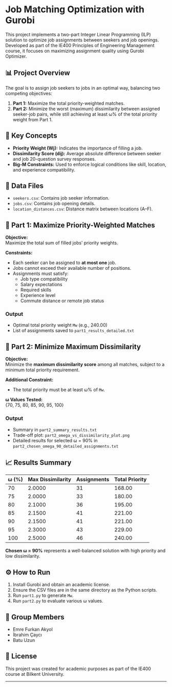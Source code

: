 # Job Matching Optimization with Gurobi

This project implements a two-part Integer Linear Programming (ILP) solution to optimize job assignments between seekers and job openings. Developed as part of the IE400 Principles of Engineering Management course, it focuses on maximizing assignment quality using Gurobi Optimizer.

## 📊 Project Overview

The goal is to assign job seekers to jobs in an optimal way, balancing two competing objectives:

1. **Part 1:** Maximize the total priority-weighted matches.
2. **Part 2:** Minimize the worst (maximum) dissimilarity between assigned seeker-job pairs, while still achieving at least ω% of the total priority weight from Part 1.

## 🧠 Key Concepts

- **Priority Weight (Wj):** Indicates the importance of filling a job.
- **Dissimilarity Score (dij):** Average absolute difference between seeker and job 20-question survey responses.
- **Big-M Constraints:** Used to enforce logical conditions like skill, location, and experience compatibility.

## 📁 Data Files

- `seekers.csv`: Contains job seeker information.
- `jobs.csv`: Contains job opening details.
- `location_distances.csv`: Distance matrix between locations (A–F).

## 🧮 Part 1: Maximize Priority-Weighted Matches

**Objective:**  
Maximize the total sum of filled jobs’ priority weights.

**Constraints:**

- Each seeker can be assigned to **at most one** job.
- Jobs cannot exceed their available number of positions.
- Assignments must satisfy:
  - Job type compatibility
  - Salary expectations
  - Required skills
  - Experience level
  - Commute distance or remote job status

### Output
- Optimal total priority weight `Mw` (e.g., 240.00)
- List of assignments saved to `part1_results_detailed.txt`

## 🧮 Part 2: Minimize Maximum Dissimilarity

**Objective:**  
Minimize the **maximum dissimilarity score** among all matches, subject to a minimum total priority requirement.

**Additional Constraint:**
- The total priority must be at least ω% of `Mw`.

**ω Values Tested:**  
{70, 75, 80, 85, 90, 95, 100}

### Output
- Summary in `part2_summary_results.txt`
- Trade-off plot: `part2_omega_vs_dissimilarity_plot.png`
- Detailed results for selected ω = 90% in `part2_chosen_omega_90_detailed_assignments.txt`

## 📈 Results Summary

| ω (%) | Max Dissimilarity | Assignments | Total Priority |
|-------|--------------------|-------------|----------------|
| 70    | 2.0000             | 31          | 168.00         |
| 75    | 2.0000             | 33          | 180.00         |
| 80    | 2.1000             | 36          | 195.00         |
| 85    | 2.1500             | 41          | 221.00         |
| 90    | 2.1500             | 41          | 221.00         |
| 95    | 2.3000             | 43          | 229.00         |
| 100   | 2.5000             | 46          | 240.00         |

**Chosen ω = 90%** represents a well-balanced solution with high priority and low dissimilarity.

## ⚙️ How to Run

1. Install Gurobi and obtain an academic license.
2. Ensure the CSV files are in the same directory as the Python scripts.
3. Run `part1.py` to generate `Mw`.
4. Run `part2.py` to evaluate various ω values.

## 👥 Group Members

- Emre Furkan Akyol
- İbrahim Çaycı
- Batu Uzun

## 📄 License

This project was created for academic purposes as part of the IE400 course at Bilkent University.

---

